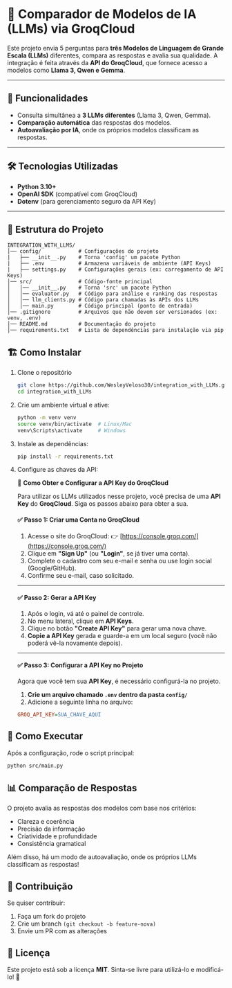 # 🤖 Comparador de Modelos de IA (LLMs) via GroqCloud  

Este projeto envia 5 perguntas para **três Modelos de Linguagem de Grande Escala (LLMs)** diferentes, compara as respostas e avalia sua qualidade. A integração é feita através da **API do GroqCloud**, que fornece acesso a modelos como **Llama 3, Qwen e Gemma**.  

---

## 🚀 **Funcionalidades**
- Consulta simultânea a **3 LLMs diferentes** (Llama 3, Qwen, Gemma).
- **Comparação automática** das respostas dos modelos.
- **Autoavaliação por IA**, onde os próprios modelos classificam as respostas.

---

## 🛠 **Tecnologias Utilizadas**
- **Python 3.10+**  
- **OpenAI SDK** (compatível com GroqCloud)  
- **Dotenv** (para gerenciamento seguro da API Key)  

---

## 📂 **Estrutura do Projeto**
```
INTEGRATION_WITH_LLMS/
│── config/            # Configurações do projeto
|   ├── __init__.py    # Torna 'config' um pacote Python
|   ├── .env           # Armazena variáveis de ambiente (API Keys)
|   ├── settings.py    # Configurações gerais (ex: carregamento de API Keys)
│── src/               # Código-fonte principal
│   │── __init__.py    # Torna 'src' um pacote Python
│   │── evaluator.py   # Código para análise e ranking das respostas
│   │── llm_clients.py # Código para chamadas às APIs dos LLMs
│   │── main.py        # Código principal (ponto de entrada)
│── .gitignore         # Arquivos que não devem ser versionados (ex: venv, .env)
│── README.md          # Documentação do projeto
│── requirements.txt   # Lista de dependências para instalação via pip
```

## 🏗 Como Instalar
1. Clone o repositório

    ```bash
    git clone https://github.com/WesleyVeloso30/integration_with_LLMs.git
    cd integration_with_LLMs
    ```

2. Crie um ambiente virtual e ative:

   ```bash
   python -m venv venv
   source venv/bin/activate  # Linux/Mac
   venv\Scripts\activate     # Windows
   ```

3. Instale as dependências:

   ```bash
   pip install -r requirements.txt
   ```

4. Configure as chaves da API:

    🔑 **Como Obter e Configurar a API Key do GroqCloud**  

    Para utilizar os LLMs utilizados nesse projeto, você precisa de uma **API Key** do **GroqCloud**. Siga os passos abaixo para obter a sua.  

    #### ✅ **Passo 1: Criar uma Conta no GroqCloud**
    1. Acesse o site do GroqCloud: 👉 [https://console.groq.com/](https://console.groq.com/)  
    2. Clique em **"Sign Up"** (ou **"Login"**, se já tiver uma conta).  
    3. Complete o cadastro com seu e-mail e senha ou use login social (Google/GitHub).  
    4. Confirme seu e-mail, caso solicitado.  

    ---

    #### ✅ **Passo 2: Gerar a API Key**
    1. Após o login, vá até o painel de controle.  
    2. No menu lateral, clique em **API Keys**.  
    3. Clique no botão **"Create API Key"** para gerar uma nova chave.  
    4. **Copie a API Key** gerada e guarde-a em um local seguro (você não poderá vê-la novamente depois).  

    ---

    #### ✅ **Passo 3: Configurar a API Key no Projeto**
    Agora que você tem sua **API Key**, é necessário configurá-la no projeto.  

    1. **Crie um arquivo chamado `.env` dentro da pasta `config/`**  
    2. Adicione a seguinte linha no arquivo:  
    ```ini
    GROQ_API_KEY=SUA_CHAVE_AQUI
    ```

## 🚀 Como Executar

Após a configuração, rode o script principal:

```bash
python src/main.py
```

## 📊 Comparação de Respostas
O projeto avalia as respostas dos modelos com base nos critérios:
- Clareza e coerência
- Precisão da informação
- Criatividade e profundidade
- Consistência gramatical

Além disso, há um modo de autoavaliação, onde os próprios LLMs classificam as respostas!

## 🤝 Contribuição
Se quiser contribuir:

1. Faça um fork do projeto
2. Crie um branch ```(git checkout -b feature-nova)```
3. Envie um PR com as alterações

## 📝 Licença
Este projeto está sob a licença **MIT**. Sinta-se livre para utilizá-lo e modificá-lo! 🚀
